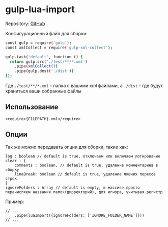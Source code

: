 # gulp-lua-import
Repository: [GitHub](https://github.com/snatvb/gulp-lua-import)

Конфигурационный файл для сборки:
```sh
const gulp = require('gulp');
const xmlCollect = require('gulp-xml-collect');

gulp.task('default', function () {
  return gulp.src('./test/**/*.xml')
    .pipe(xmlCollect())
    .pipe(gulp.dest('./dist'))
});
```
Где `./test/**/*.xml` - папка с вашими *xml* файлами, а `./dist` - где будут храниться ваши собранные файлы

##  Использование
`<require>{FILEPATH}.xml</require>`

## Опции

Так же можно передавать опции для сборки, такие как:
```
log : boolean // default is true, отключаем или включаем логирование
clear : {
    comments : boolean, // default is true, удаление комментариев в сборку
    lineBreak: boolean // default is true, удаление лишних пересов строк
}
ignoreFolders : Array // default is empty, в массиве просто перечисляем названия папок(дирректорий), для игнора, учитывая регистр
```

Пример:
```
// ...
    .pipe(luaImport({ignoreFolders: ['IGNORE_FOLDER_NAME']}))
// ...
```
